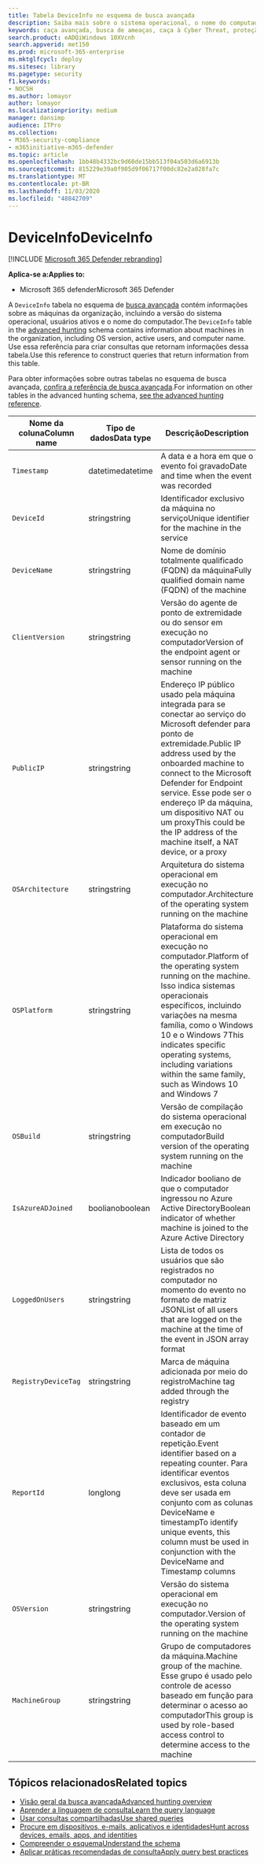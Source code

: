 ```yaml
---
title: Tabela DeviceInfo no esquema de busca avançada
description: Saiba mais sobre o sistema operacional, o nome do computador e outras informações do computador na tabela DeviceInfo do esquema de busca avançada
keywords: caça avançada, busca de ameaças, caça à Cyber Threat, proteção de ameaças da Microsoft, Microsoft 365, MTP, M365, pesquisa, consulta, telemetria, referência de esquema, Kusto, tabela, coluna, tipo de dados, descrição, machineinfo, DeviceInfo, dispositivo, máquina, sistema operacional, plataforma, usuários
search.product: eADQiWindows 10XVcnh
search.appverid: met150
ms.prod: microsoft-365-enterprise
ms.mktglfcycl: deploy
ms.sitesec: library
ms.pagetype: security
f1.keywords:
- NOCSH
ms.author: lomayor
author: lomayor
ms.localizationpriority: medium
manager: dansimp
audience: ITPro
ms.collection:
- M365-security-compliance
- m365initiative-m365-defender
ms.topic: article
ms.openlocfilehash: 1bb48b4332bc9d60de15bb513f04a503d6a6913b
ms.sourcegitcommit: 815229e39a0f905d9f06717f00dc82e2a028fa7c
ms.translationtype: MT
ms.contentlocale: pt-BR
ms.lasthandoff: 11/03/2020
ms.locfileid: "48842709"
---
```

# <a name="deviceinfo"></a><span data-ttu-id="2b57e-104">DeviceInfo</span><span class="sxs-lookup"><span data-stu-id="2b57e-104">DeviceInfo</span></span>

[!INCLUDE [Microsoft 365 Defender rebranding](../includes/microsoft-defender.md)]


<span data-ttu-id="2b57e-105">**Aplica-se a:**</span><span class="sxs-lookup"><span data-stu-id="2b57e-105">**Applies to:**</span></span>
- <span data-ttu-id="2b57e-106">Microsoft 365 defender</span><span class="sxs-lookup"><span data-stu-id="2b57e-106">Microsoft 365 Defender</span></span>



<span data-ttu-id="2b57e-107">A `DeviceInfo` tabela no esquema de [busca avançada](advanced-hunting-overview.md) contém informações sobre as máquinas da organização, incluindo a versão do sistema operacional, usuários ativos e o nome do computador.</span><span class="sxs-lookup"><span data-stu-id="2b57e-107">The `DeviceInfo` table in the [advanced hunting](advanced-hunting-overview.md) schema contains information about machines in the organization, including OS version, active users, and computer name.</span></span> <span data-ttu-id="2b57e-108">Use essa referência para criar consultas que retornam informações dessa tabela.</span><span class="sxs-lookup"><span data-stu-id="2b57e-108">Use this reference to construct queries that return information from this table.</span></span>

<span data-ttu-id="2b57e-109">Para obter informações sobre outras tabelas no esquema de busca avançada, [confira a referência de busca avançada](advanced-hunting-schema-tables.md).</span><span class="sxs-lookup"><span data-stu-id="2b57e-109">For information on other tables in the advanced hunting schema, [see the advanced hunting reference](advanced-hunting-schema-tables.md).</span></span>

| <span data-ttu-id="2b57e-110">Nome da coluna</span><span class="sxs-lookup"><span data-stu-id="2b57e-110">Column name</span></span> | <span data-ttu-id="2b57e-111">Tipo de dados</span><span class="sxs-lookup"><span data-stu-id="2b57e-111">Data type</span></span> | <span data-ttu-id="2b57e-112">Descrição</span><span class="sxs-lookup"><span data-stu-id="2b57e-112">Description</span></span> |
|-------------|-----------|-------------|
| `Timestamp` | <span data-ttu-id="2b57e-113">datetime</span><span class="sxs-lookup"><span data-stu-id="2b57e-113">datetime</span></span> | <span data-ttu-id="2b57e-114">A data e a hora em que o evento foi gravado</span><span class="sxs-lookup"><span data-stu-id="2b57e-114">Date and time when the event was recorded</span></span> |
| `DeviceId` | <span data-ttu-id="2b57e-115">string</span><span class="sxs-lookup"><span data-stu-id="2b57e-115">string</span></span> | <span data-ttu-id="2b57e-116">Identificador exclusivo da máquina no serviço</span><span class="sxs-lookup"><span data-stu-id="2b57e-116">Unique identifier for the machine in the service</span></span> |
| `DeviceName` | <span data-ttu-id="2b57e-117">string</span><span class="sxs-lookup"><span data-stu-id="2b57e-117">string</span></span> | <span data-ttu-id="2b57e-118">Nome de domínio totalmente qualificado (FQDN) da máquina</span><span class="sxs-lookup"><span data-stu-id="2b57e-118">Fully qualified domain name (FQDN) of the machine</span></span> |
| `ClientVersion` | <span data-ttu-id="2b57e-119">string</span><span class="sxs-lookup"><span data-stu-id="2b57e-119">string</span></span> | <span data-ttu-id="2b57e-120">Versão do agente de ponto de extremidade ou do sensor em execução no computador</span><span class="sxs-lookup"><span data-stu-id="2b57e-120">Version of the endpoint agent or sensor running on the machine</span></span> |
| `PublicIP` | <span data-ttu-id="2b57e-121">string</span><span class="sxs-lookup"><span data-stu-id="2b57e-121">string</span></span> | <span data-ttu-id="2b57e-122">Endereço IP público usado pela máquina integrada para se conectar ao serviço do Microsoft defender para ponto de extremidade.</span><span class="sxs-lookup"><span data-stu-id="2b57e-122">Public IP address used by the onboarded machine to connect to the Microsoft  Defender for Endpoint service.</span></span> <span data-ttu-id="2b57e-123">Esse pode ser o endereço IP da máquina, um dispositivo NAT ou um proxy</span><span class="sxs-lookup"><span data-stu-id="2b57e-123">This could be the IP address of the machine itself, a NAT device, or a proxy</span></span> |
| `OSArchitecture` | <span data-ttu-id="2b57e-124">string</span><span class="sxs-lookup"><span data-stu-id="2b57e-124">string</span></span> | <span data-ttu-id="2b57e-125">Arquitetura do sistema operacional em execução no computador.</span><span class="sxs-lookup"><span data-stu-id="2b57e-125">Architecture of the operating system running on the machine</span></span> |
| `OSPlatform` | <span data-ttu-id="2b57e-126">string</span><span class="sxs-lookup"><span data-stu-id="2b57e-126">string</span></span> | <span data-ttu-id="2b57e-127">Plataforma do sistema operacional em execução no computador.</span><span class="sxs-lookup"><span data-stu-id="2b57e-127">Platform of the operating system running on the machine.</span></span> <span data-ttu-id="2b57e-128">Isso indica sistemas operacionais específicos, incluindo variações na mesma família, como o Windows 10 e o Windows 7</span><span class="sxs-lookup"><span data-stu-id="2b57e-128">This indicates specific operating systems, including variations within the same family, such as Windows 10 and Windows 7</span></span> |
| `OSBuild` | <span data-ttu-id="2b57e-129">string</span><span class="sxs-lookup"><span data-stu-id="2b57e-129">string</span></span> | <span data-ttu-id="2b57e-130">Versão de compilação do sistema operacional em execução no computador</span><span class="sxs-lookup"><span data-stu-id="2b57e-130">Build version of the operating system running on the machine</span></span> |
| `IsAzureADJoined` | <span data-ttu-id="2b57e-131">booliano</span><span class="sxs-lookup"><span data-stu-id="2b57e-131">boolean</span></span> | <span data-ttu-id="2b57e-132">Indicador booliano de que o computador ingressou no Azure Active Directory</span><span class="sxs-lookup"><span data-stu-id="2b57e-132">Boolean indicator of whether machine is joined to the Azure Active Directory</span></span> |
| `LoggedOnUsers` | <span data-ttu-id="2b57e-133">string</span><span class="sxs-lookup"><span data-stu-id="2b57e-133">string</span></span> | <span data-ttu-id="2b57e-134">Lista de todos os usuários que são registrados no computador no momento do evento no formato de matriz JSON</span><span class="sxs-lookup"><span data-stu-id="2b57e-134">List of all users that are logged on the machine at the time of the event in JSON array format</span></span> |
| `RegistryDeviceTag` | <span data-ttu-id="2b57e-135">string</span><span class="sxs-lookup"><span data-stu-id="2b57e-135">string</span></span> | <span data-ttu-id="2b57e-136">Marca de máquina adicionada por meio do registro</span><span class="sxs-lookup"><span data-stu-id="2b57e-136">Machine tag added through the registry</span></span> |
| `ReportId` | <span data-ttu-id="2b57e-137">long</span><span class="sxs-lookup"><span data-stu-id="2b57e-137">long</span></span> | <span data-ttu-id="2b57e-138">Identificador de evento baseado em um contador de repetição.</span><span class="sxs-lookup"><span data-stu-id="2b57e-138">Event identifier based on a repeating counter.</span></span> <span data-ttu-id="2b57e-139">Para identificar eventos exclusivos, esta coluna deve ser usada em conjunto com as colunas DeviceName e timestamp</span><span class="sxs-lookup"><span data-stu-id="2b57e-139">To identify unique events, this column must be used in conjunction with the DeviceName and Timestamp columns</span></span> |
| `OSVersion` | <span data-ttu-id="2b57e-140">string</span><span class="sxs-lookup"><span data-stu-id="2b57e-140">string</span></span> | <span data-ttu-id="2b57e-141">Versão do sistema operacional em execução no computador.</span><span class="sxs-lookup"><span data-stu-id="2b57e-141">Version of the operating system running on the machine</span></span> |
| `MachineGroup` | <span data-ttu-id="2b57e-142">string</span><span class="sxs-lookup"><span data-stu-id="2b57e-142">string</span></span> | <span data-ttu-id="2b57e-143">Grupo de computadores da máquina.</span><span class="sxs-lookup"><span data-stu-id="2b57e-143">Machine group of the machine.</span></span> <span data-ttu-id="2b57e-144">Esse grupo é usado pelo controle de acesso baseado em função para determinar o acesso ao computador</span><span class="sxs-lookup"><span data-stu-id="2b57e-144">This group is used by role-based access control to determine access to the machine</span></span> |

## <a name="related-topics"></a><span data-ttu-id="2b57e-145">Tópicos relacionados</span><span class="sxs-lookup"><span data-stu-id="2b57e-145">Related topics</span></span>
- [<span data-ttu-id="2b57e-146">Visão geral da busca avançada</span><span class="sxs-lookup"><span data-stu-id="2b57e-146">Advanced hunting overview</span></span>](advanced-hunting-overview.md)
- [<span data-ttu-id="2b57e-147">Aprender a linguagem de consulta</span><span class="sxs-lookup"><span data-stu-id="2b57e-147">Learn the query language</span></span>](advanced-hunting-query-language.md)
- [<span data-ttu-id="2b57e-148">Usar consultas compartilhadas</span><span class="sxs-lookup"><span data-stu-id="2b57e-148">Use shared queries</span></span>](advanced-hunting-shared-queries.md)
- [<span data-ttu-id="2b57e-149">Procure em dispositivos, e-mails, aplicativos e identidades</span><span class="sxs-lookup"><span data-stu-id="2b57e-149">Hunt across devices, emails, apps, and identities</span></span>](advanced-hunting-query-emails-devices.md)
- [<span data-ttu-id="2b57e-150">Compreender o esquema</span><span class="sxs-lookup"><span data-stu-id="2b57e-150">Understand the schema</span></span>](advanced-hunting-schema-tables.md)
- [<span data-ttu-id="2b57e-151">Aplicar práticas recomendadas de consulta</span><span class="sxs-lookup"><span data-stu-id="2b57e-151">Apply query best practices</span></span>](advanced-hunting-best-practices.md)
